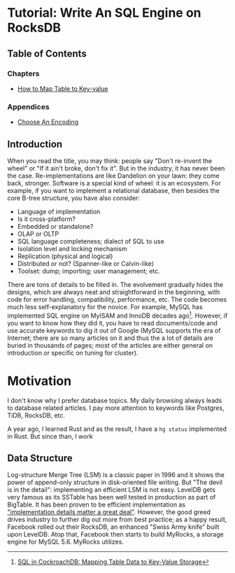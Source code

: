 # Tutorial: Write An SQL Engine on RocksDB

## Table of Contents

### Chapters

- [How to Map Table to Key-value](./how-to-map-table.md)

### Appendices

- [Choose An Encoding](./choose-an-encoding.md)

## Introduction

When you read the title, you may think:
people say "Don't re-invent the wheel" or "If it ain't broke, don't fix it".
But in the industry, it has never been the case. Re-implementations are like
Dandelion on your lawn: they come back, stronger.
Software is a special kind of wheel: it is an ecosystem.
For example, if you want to implement a relational database, then besides the
core B-tree structure, you have also consider:

* Language of implementation
* Is it cross-platform?
* Embedded or standalone?
* OLAP or OLTP
* SQL language completeness; dialect of SQL to use
* Isolation level and locking mechanism
* Replication (physical and logical)
* Distributed or not? (Spanner-like or Calvin-like)
* Toolset: dump; importing; user management; etc.

There are tons of details to be filled in. 
The evolvement gradually hides the designs, which are always
neat and straightforward in the beginning, with code for 
error handling, compatibility, performance, etc. 
The code becomes much less self-explanatory for the novice.
For example, MySQL has implemented SQL engine on 
MyISAM and InnoDB decades ago[^1]. However, if you want to know
how they did it, you have to read documents/code and 
use accurate keywords to dig it out of Google 
(MySQL supports the era of Internet; there are so many articles
on it and thus the a lot of details are buried in thousands of 
pages; most of the articles are either general on introduction
or specific on tuning for cluster).

# Motivation

I don't know why I prefer database topics. My daily browsing always
leads to database related articles. I pay more attention to keywords
like Postgres, TiDB, RocksDB, etc. 

A year ago, I learned Rust and as the result, I have a `hg status`
implemented in Rust. But since than, I work

## Data Structure

Log-structure Merge Tree (LSM) is a classic paper in 1996 and it shows 
the power of append-only structure in disk-oriented file writing.
But "The devil is in the detail": implementing an efficient LSM is not easy.
LevelDB gets very famous as its SSTable has been well tested in production as part of BigTable.
It has been proven to be efficient implementation as 
["implementation details matter a great deal"](https://www.igvita.com/2012/02/06/sstable-and-log-structured-storage-leveldb/).
However, the good greed drives industry to further dig out more from best practice;
as a happy result, Facebook rolled out their RocksDB, 
an enhanced "Swiss Army knife" built upon LevelDB. Atop that, 
Facebook then starts to build MyRocks, a storage engine for MySQL 5.6.
MyRocks utilizes.

[^1]: [SQL in CockroachDB: Mapping Table Data to Key-Value Storage](https://www.cockroachlabs.com/blog/sql-in-cockroachdb-mapping-table-data-to-key-value-storage/)
